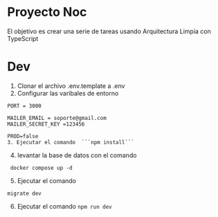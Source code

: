 
 # Proyecto Noc

 El objetivo es crear una serie de tareas usando 
 Arquitectura Limpia con TypeScript


 # Dev
 1. Clonar el archivo .env.template  a .env
 2. Configurar las varibales de entorno

```
PORT = 3000

MAILER_EMAIL = soporte@gmail.com
MAILER_SECRET_KEY =123456

PROD=false
3. Ejecutar el comando  ```npm install```
```
4. levantar la base de datos con el comando
  ```
   docker compose up -d
  ```
5. Ejecutar el comando
 ```
 migrate dev
 ```
6. Ejecutar el comando ```npm run dev```